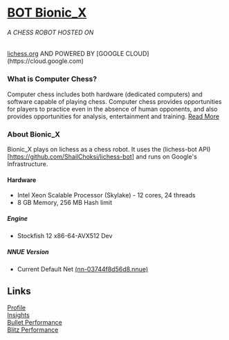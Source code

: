 # [BOT Bionic_X](https://lichess.org/@/Bionic_X)
<h6> A CHESS ROBOT HOSTED ON </h6> <a href="https://lichess.org" _target="blank">lichess.org</a> AND POWERED BY [GOOGLE CLOUD](https://cloud.google.com)

### What is Computer Chess?
Computer chess includes both hardware (dedicated computers) and software capable of playing chess. Computer chess provides opportunities for players to practice even in the absence of human opponents, and also provides opportunities for analysis, entertainment and training. [Read More](https://en.wikipedia.org/wiki/Computer_chess)

### About Bionic_X
Bionic_X plays on lichess as a chess robot. It uses the (lichess-bot API)[https://github.com/ShailChoksi/lichess-bot] and runs on Google's Infrastructure.

#### Hardware
* Intel Xeon Scalable Processor (Skylake) - 12 cores, 24 threads
* 8 GB Memory, 256 MB Hash limit

##### Engine
* Stockfish 12 x86-64-AVX512 Dev
##### NNUE Version
* Current Default Net [(nn-03744f8d56d8.nnue)](https://tests.stockfishchess.org/api/nn/nn-03744f8d56d8.nnue)

## Links
[Profile](https://lichess.org/@/Bionic_X) <br>
[Insights](https://lichess.org/insights/Bionic_X) <br>
[Bullet Performance](https://lichess.org/@/Bionic_X/perf/bullet) <br>
[Blitz Performance](https://lichess.org/@/Bionic_X/perf/blitz)
